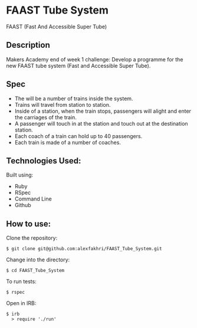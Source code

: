 FAAST Tube System
=================

FAAST (Fast And Accessible Super Tube)

## Description

Makers Academy end of week 1 challenge: Develop a programme for the new FAAST tube system (Fast and Accessible Super Tube).

## Spec

- The will be a number of trains inside the system.
- Trains will travel from station to station.
- Inside of a station, when the train stops, passengers will alight and enter the carriages of the train.
- A passenger will touch in at the station and touch out at the destination station.
- Each coach of a train can hold up to 40 passengers.
- Each train is made of a number of coaches.

## Technologies Used:

Built using:
* Ruby
* RSpec
* Command Line
* Github

## How to use:

Clone the repository:
```shell
$ git clone git@github.com:alexfakhri/FAAST_Tube_System.git
```

Change into the directory:
```shell
$ cd FAAST_Tube_System
```

To run tests:
```shell
$ rspec
```

Open in IRB:
```shell
$ irb
  > require './run'
```
